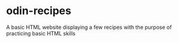 # odin-recipes
A basic HTML website displaying a few recipes with the purpose of practicing basic HTML skills
